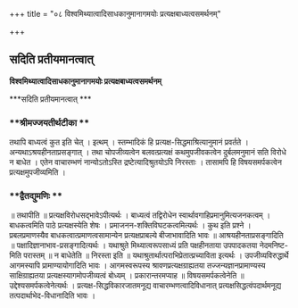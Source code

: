+++
title = "०८ विश्वमिथ्यात्वादिसाधकानुमानागमयोः प्रत्यक्षबाध्यत्वसमर्थनम्"

+++


## सदिति प्रतीयमानत्वात्

**विश्वमिथ्यात्वादिसाधकानुमानागमयोः प्रत्यक्षबाध्यत्वसमर्थनम्**

***सदिति प्रतीयमानत्वात् ***

### **श्रीमज्जयतीर्थटीका **

तथापि बाध्यत्वं कुत इति चेत् । इत्थम् । स्तम्भादिकं हि प्रत्यक्ष-सिद्धमाश्रित्यानुमानं प्रवर्तते । अन्यथाऽश्रयहीनताप्रसङ्गात् । तथा चोपजीव्यत्वेन बलवत्प्रत्यक्षं कथमुपजीवकत्वेन दुर्बलमनुमानं सति विरोधे न बाधेत । एतेन वाचारम्भणं नान्योऽतोऽस्ति द्रष्टेत्यादिश्रुतयोऽपि निरस्ताः । तासामपि हि विषयसमर्पकत्वेन प्रत्यक्षमुपजीव्यमिति ।

### **द्वैतद्युमणिः **

॥ तथापीति ॥ प्रत्यक्षविरोधसद्भावेऽपीत्यर्थः । बाध्यत्वं तद्विरोधेन स्वार्थावगाहिप्रमानुमित्यजनकत्वम् । बाधकत्वमिति पाठे प्रत्यक्षस्येति शेषः । प्रमाजनन-शक्तिविघटकत्वमित्यर्थः । कुथ इति प्रश्ने । प्रबलप्रमाणस्यैव बाधकत्वात्प्रमाणत्वसामान्येन प्रत्यक्षप्राबल्ये बीजाभावादिति भावः ॥ आश्रयहीनताप्रसङ्गादिति ॥ पक्षादिज्ञानाभाव-प्रसङ्गादित्यर्थः । यथाश्रुते मिथ्यात्वरूपसाध्यं प्रति पक्षहीनताया उपपादकतया नेदमनिष्ट-मिति परास्तम् ॥ न बाधेतेति ॥ निरस्ता इति ॥ यथाश्रुतार्थात्पराभिप्रेतात्प्रच्याविता इत्यर्थः । उपजीव्यविरुद्धार्थे आगमस्यापि प्रामाण्यायोगादिति भावः । आगमस्वरूपस्य श्रावणप्रत्यक्षग्राह्यतया तज्जन्यज्ञानप्रामाण्यस्य साक्षिग्राह्यतया प्रत्यक्षस्यागमोपजीव्यत्वं बोध्यम् । प्रकारान्तरमप्याह ॥ विषयसमर्पकत्वेनेति ॥ उद्देश्यसमर्पकत्वेनेत्यर्थः । प्रत्यक्ष-सिद्धविकारजातमनूद्य वाचारम्भणत्वादिविधानात् प्रत्यक्षसिद्धत्वंपदार्थमनूद्य तत्पदार्थाभेद-विधानादिति भावः ।


